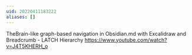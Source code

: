 ```yaml
---
uid: 20220411183222
aliases: []
---
```

TheBrain-like graph-based navigation in Obsidian.md with Excalidraw and Breadcrumb - LATCH Hierarchy
https://www.youtube.com/watch?v=J4T5KHERH_o